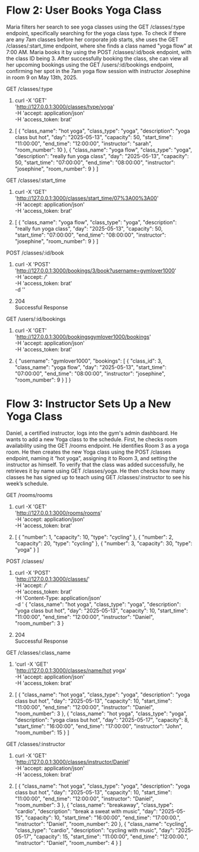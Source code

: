 # Flow 2: User Books Yoga Class

Maria filters her search to see yoga classes using the GET /classes/:type endpoint, specifically searching for the yoga class type. To check if there are any 7am classes before her corporate job starts, she uses the GET /classes/:start_time endpoint, where she finds a class named "yoga flow" at 7:00 AM. Maria books it by using the POST /classes/:id/book endpoint, with the class ID being 3. After successfully booking the class, she can view all her upcoming bookings using the GET /users/:id/bookings endpoint, confirming her spot in the 7am yoga flow session with instructor Josephine in room 9 on May 13th, 2025.

GET /classes/:type

1. curl -X 'GET' \
  'http://127.0.0.1:3000/classes/type/yoga' \
  -H 'accept: application/json' \
  -H 'access_token: brat'

2. [
  {
    "class_name": "hot yoga",
    "class_type": "yoga",
    "description": "yoga class but hot",
    "day": "2025-05-13",
    "capacity": 50,
    "start_time": "11:00:00",
    "end_time": "12:00:00",
    "instructor": "sarah",
    "room_number": 10
  },
  {
    "class_name": "yoga flow",
    "class_type": "yoga",
    "description": "really fun yoga class",
    "day": "2025-05-13",
    "capacity": 50,
    "start_time": "07:00:00",
    "end_time": "08:00:00",
    "instructor": "josephine",
    "room_number": 9
  }
]

GET /classes/:start_time

1. curl -X 'GET' \
  'http://127.0.0.1:3000/classes/start_time/07%3A00%3A00' \
  -H 'accept: application/json' \
  -H 'access_token: brat'

2. [
  {
    "class_name": "yoga flow",
    "class_type": "yoga",
    "description": "really fun yoga class",
    "day": "2025-05-13",
    "capacity": 50,
    "start_time": "07:00:00",
    "end_time": "08:00:00",
    "instructor": "josephine",
    "room_number": 9
  }
]

POST /classes/:id/book

1. curl -X 'POST' \
  'http://127.0.0.1:3000/bookings/3/book?username=gymlover1000' \
  -H 'accept: */*' \
  -H 'access_token: brat' \
  -d ''

2. 204	
Successful Response

GET /users/:id/bookings

1. curl -X 'GET' \
  'http://127.0.0.1:3000/bookingsgymlover1000/bookings' \
  -H 'accept: application/json' \
  -H 'access_token: brat'

2. {
  "username": "gymlover1000",
  "bookings": [
    {
      "class_id": 3,
      "class_name": "yoga flow",
      "day": "2025-05-13",
      "start_time": "07:00:00",
      "end_time": "08:00:00",
      "instructor": "josephine",
      "room_number": 9
    }
  ]
}

# Flow 3: Instructor Sets Up a New Yoga Class

Daniel, a certified instructor, logs into the gym's admin dashboard. He wants to add a new Yoga class to the schedule. First, he checks room availability using the GET /rooms endpoint. He identifies Room 3 as a yoga room. He then creates the new Yoga class using the POST /classes endpoint, naming it “hot yoga”, assigning it to Room 3, and setting the instructor as himself. To verify that the class was added successfully, he retrieves it by name using GET /classes/yoga. He then checks how many classes he has signed up to teach using GET /classes/:instructor to see his week’s schedule.


GET /rooms/rooms

1. curl -X 'GET' \
  'http://127.0.0.1:3000/rooms/rooms' \
  -H 'accept: application/json' \
  -H 'access_token: brat'

2. [
  {
    "number": 1,
    "capacity": 10,
    "type": "cycling"
  },
  {
    "number": 2,
    "capacity": 20,
    "type": "cycling"
  },
  {
    "number": 3,
    "capacity": 30,
    "type": "yoga"
  }
]

POST /classes/

1. curl -X 'POST' \
  'http://127.0.0.1:3000/classes/' \
  -H 'accept: */*' \
  -H 'access_token: brat' \
  -H 'Content-Type: application/json' \
  -d ' {
    "class_name": "hot yoga",
    "class_type": "yoga",
    "description": "yoga class but hot",
    "day": "2025-05-13",
    "capacity": 10,
    "start_time": "11:00:00",
    "end_time": "12:00:00",
    "instructor": "Daniel",
    "room_number": 3
  }

2. 204	
Successful Response

GET /classes/:class_name

1. 'curl -X 'GET' \
  'http://127.0.0.1:3000/classes/name/hot yoga' \
  -H 'accept: application/json' \
  -H 'access_token: brat'

2. [
  {
   "class_name": "hot yoga",
    "class_type": "yoga",
    "description": "yoga class but hot",
    "day": "2025-05-13",
    "capacity": 10,
    "start_time": "11:00:00",
    "end_time": "12:00:00",
    "instructor": "Daniel",
    "room_number": 3
  },
  {
    "class_name": "hot yoga",
    "class_type": "yoga",
    "description": "yoga class but hot",
    "day": "2025-05-17",
    "capacity": 8,
    "start_time": "16:00:00",
    "end_time": "17:00:00",
    "instructor": "John",
    "room_number": 15
  }
]

GET /classes/:instructor

1. curl -X 'GET' \
  'http://127.0.0.1:3000/classes/instructor/Daniel' \
  -H 'accept: application/json' \
  -H 'access_token: brat'

2. [
   {
   "class_name": "hot yoga",
    "class_type": "yoga",
    "description": "yoga class but hot",
    "day": "2025-05-13",
    "capacity": 10,
    "start_time": "11:00:00",
    "end_time": "12:00:00",
    "instructor": "Daniel",
    "room_number": 3
  },
{
    "class_name": "breakaway",
    "class_type": "cardio",
    "description": "break a sweat with music",
    "day": "2025-05-15",
    "capacity": 10,
    "start_time": "16:00:00",
    "end_time": "17:00:00.",
    "instructor": "Daniel",
    "room_number": 20
  },
{
    "class_name": "cycling",
    "class_type": "cardio",
    "description": "cycling with music",
    "day": "2025-05-17",
    "capacity": 15,
    "start_time": "11:00:00",
    "end_time": "12:00:00.",
    "instructor": "Daniel",
    "room_number": 4
  }
]
